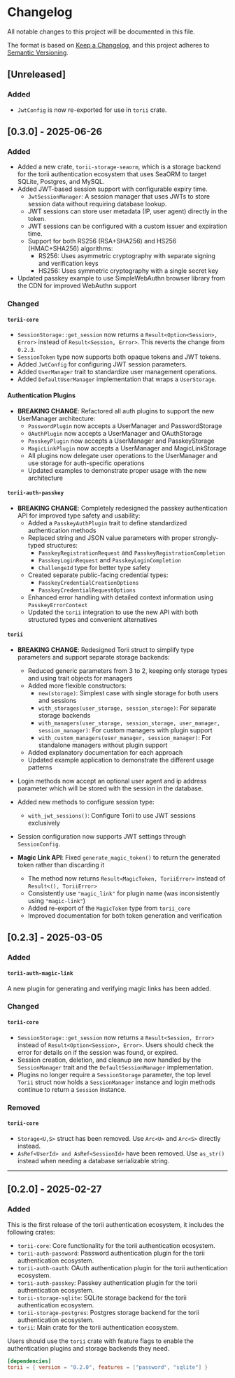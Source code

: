 # Changelog

All notable changes to this project will be documented in this file.

The format is based on [Keep a Changelog](https://keepachangelog.com/en/1.1.0/),
and this project adheres to [Semantic Versioning](https://semver.org/spec/v2.0.0.html).

## [Unreleased]

### Added

- `JwtConfig` is now re-exported for use in `torii` crate.

## [0.3.0] - 2025-06-26

### Added

- Added a new crate, `torii-storage-seaorm`, which is a storage backend for the torii authentication ecosystem that uses SeaORM to target SQLite, Postgres, and MySQL.
- Added JWT-based session support with configurable expiry time.
  - `JwtSessionManager`: A session manager that uses JWTs to store session data without requiring database lookup.
  - JWT sessions can store user metadata (IP, user agent) directly in the token.
  - JWT sessions can be configured with a custom issuer and expiration time.
  - Support for both RS256 (RSA+SHA256) and HS256 (HMAC+SHA256) algorithms:
    - RS256: Uses asymmetric cryptography with separate signing and verification keys
    - HS256: Uses symmetric cryptography with a single secret key
- Updated passkey example to use SimpleWebAuthn browser library from the CDN for improved WebAuthn support

### Changed

#### `torii-core`

- `SessionStorage::get_session` now returns a `Result<Option<Session>, Error>` instead of `Result<Session, Error>`. This reverts the change from `0.2.3`.
- `SessionToken` type now supports both opaque tokens and JWT tokens.
- Added `JwtConfig` for configuring JWT session parameters.
- Added `UserManager` trait to standardize user management operations.
- Added `DefaultUserManager` implementation that wraps a `UserStorage`.

#### Authentication Plugins

- **BREAKING CHANGE**: Refactored all auth plugins to support the new UserManager architecture:
  - `PasswordPlugin` now accepts a UserManager and PasswordStorage
  - `OAuthPlugin` now accepts a UserManager and OAuthStorage
  - `PasskeyPlugin` now accepts a UserManager and PasskeyStorage
  - `MagicLinkPlugin` now accepts a UserManager and MagicLinkStorage
  - All plugins now delegate user operations to the UserManager and use storage for auth-specific operations
  - Updated examples to demonstrate proper usage with the new architecture

#### `torii-auth-passkey`

- **BREAKING CHANGE**: Completely redesigned the passkey authentication API for improved type safety and usability:
  - Added a `PasskeyAuthPlugin` trait to define standardized authentication methods
  - Replaced string and JSON value parameters with proper strongly-typed structures:
    - `PasskeyRegistrationRequest` and `PasskeyRegistrationCompletion`
    - `PasskeyLoginRequest` and `PasskeyLoginCompletion`
    - `ChallengeId` type for better type safety
  - Created separate public-facing credential types:
    - `PasskeyCredentialCreationOptions`
    - `PasskeyCredentialRequestOptions`
  - Enhanced error handling with detailed context information using `PasskeyErrorContext`
  - Updated the `torii` integration to use the new API with both structured types and convenient alternatives

#### `torii`

- **BREAKING CHANGE**: Redesigned Torii struct to simplify type parameters and support separate storage backends:
  - Reduced generic parameters from 3 to 2, keeping only storage types and using trait objects for managers
  - Added more flexible constructors:
    - `new(storage)`: Simplest case with single storage for both users and sessions
    - `with_storages(user_storage, session_storage)`: For separate storage backends
    - `with_managers(user_storage, session_storage, user_manager, session_manager)`: For custom managers with plugin support
    - `with_custom_managers(user_manager, session_manager)`: For standalone managers without plugin support
  - Added explanatory documentation for each approach
  - Updated example application to demonstrate the different usage patterns

- Login methods now accept an optional user agent and ip address parameter which will be stored with the session in the database.
- Added new methods to configure session type:
  - `with_jwt_sessions()`: Configure Torii to use JWT sessions exclusively
- Session configuration now supports JWT settings through `SessionConfig`.
- **Magic Link API**: Fixed `generate_magic_token()` to return the generated token rather than discarding it
  - The method now returns `Result<MagicToken, ToriiError>` instead of `Result<(), ToriiError>`
  - Consistently use `"magic_link"` for plugin name (was inconsistently using `"magic-link"`)
  - Added re-export of the `MagicToken` type from `torii_core`
  - Improved documentation for both token generation and verification

## [0.2.3] - 2025-03-05

### Added

#### `torii-auth-magic-link`

A new plugin for generating and verifying magic links has been added.

### Changed

#### `torii-core`

- `SessionStorage::get_session` now returns a `Result<Session, Error>` instead of `Result<Option<Session>, Error>`. Users should check the error for details on if the session was found, or expired.
- Session creation, deletion, and cleanup are now handled by the `SessionManager` trait and the `DefaultSessionManager` implementation.
- Plugins no longer require a `SessionStorage` parameter, the top level `Torii` struct now holds a `SessionManager` instance and login methods continue to return a `Session` instance.

### Removed

#### `torii-core`

- `Storage<U,S>` struct has been removed. Use `Arc<U>` and `Arc<S>` directly instead.
- `AsRef<UserId> and AsRef<SessionId>` have been removed. Use `as_str()` instead when needing a database serializable string.

---

## [0.2.0] - 2025-02-27

### Added

This is the first release of the torii authentication ecosystem, it includes the following crates:

- `torii-core`: Core functionality for the torii authentication ecosystem.
- `torii-auth-password`: Password authentication plugin for the torii authentication ecosystem.
- `torii-auth-oauth`: OAuth authentication plugin for the torii authentication ecosystem.
- `torii-auth-passkey`: Passkey authentication plugin for the torii authentication ecosystem.
- `torii-storage-sqlite`: SQLite storage backend for the torii authentication ecosystem.
- `torii-storage-postgres`: Postgres storage backend for the torii authentication ecosystem.
- `torii`: Main crate for the torii authentication ecosystem.

Users should use the `torii` crate with feature flags to enable the authentication plugins and storage backends they need.

```toml
[dependencies]
torii = { version = "0.2.0", features = ["password", "sqlite"] }
```
